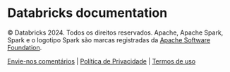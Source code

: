 # Databricks documentation

© Databricks 2024. Todos os direitos reservados. Apache, Apache Spark, Spark e o logotipo Spark são marcas registradas da [Apache Software Foundation](http://www.apache.org/).

[Envie-nos comentários](mailto:doc-feedback@databricks.com?subject=Documentation%20Feedback) | [Política de Privacidade](https://databricks.com/privacy-policy) | [Termos de uso](https://databricks.com/terms-of-use)
